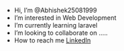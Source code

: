 - Hi, I’m @Abhishek25081999
- I’m interested in Web Development
- I’m currently learning laravel
- I’m looking to collaborate on .....
- How to reach me [LinkedIn](https://www.linkedin.com/in/abhishek-n-b9854113a/)

<!---
Abhishek25081999/Abhishek25081999 is a ✨ special ✨ repository because its `README.md` (this file) appears on your GitHub profile.
You can click the Preview link to take a look at your changes.
--->
